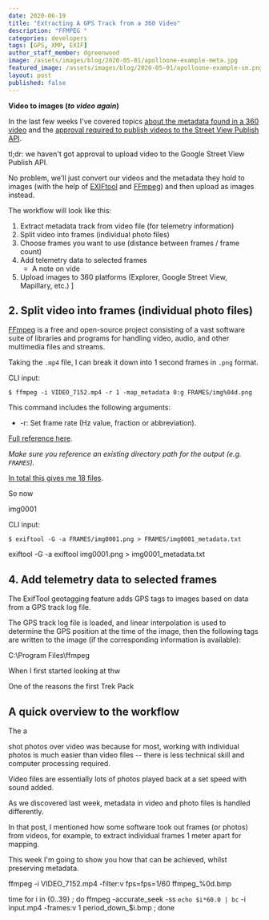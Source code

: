 ```yaml
---
date: 2020-06-19
title: "Extracting A GPS Track from a 360 Video"
description: "FFMPEG "
categories: developers
tags: [GPS, XMP, EXIF]
author_staff_member: dgreenwood
image: /assets/images/blog/2020-05-01/apolloone-example-meta.jpg
featured_image: /assets/images/blog/2020-05-01/apolloone-example-sm.png
layout: post
published: false
---
```


**Video to images (_to video again_)**

In the last few weeks I've covered topics [about the metadata found in a 360 video](/blog/2020/metadata-exif-xmp-360-video-files) and the [approval required to publish videos to the Street View Publish API](/blog/2020/street-view-publish-api-quick-start-guide).

tl;dr: we haven't got approval to upload video to the Google Street View Publish API.

No problem, we'll just convert our videos and the metadata they hold to images (with the help of [EXIFtool](https://exiftool.org/) and [FFmpeg](https://ffmpeg.org/)) and then upload as images instead.

The workflow will look like this:

1. Extract metadata track from video file (for telemetry information)
2. Split video into frames (individual photo files)
3. Choose frames you want to use (distance between frames / frame count)
4. Add telemetry data to selected frames
	- A note on vide
5. Upload images to 360 platforms (Explorer, Google Street View, Mapillary, etc.)
]




## 2. Split video into frames (individual photo files)

[FFmpeg](https://ffmpeg.org/) is a free and open-source project consisting of a vast software suite of libraries and programs for handling video, audio, and other multimedia files and streams.

Taking the `.mp4` file, I can break it down into 1 second frames in `.png` format.

CLI input:

```
$ ffmpeg -i VIDEO_7152.mp4 -r 1 -map_metadata 0:g FRAMES/img%04d.png
```

This command includes the following arguments:

* -r: Set frame rate (Hz value, fraction or abbreviation).

[Full reference here](https://www.ffmpeg.org/ffmpeg.html).

_Make sure you reference an existing directory path for the output (e.g. `FRAMES`)._

[In total this gives me 18 files](https://drive.google.com/drive/u/1/folders/1hPCYAluasG58moLQsFPo-On5IA6guRS9).

So now 


img0001

CLI input: 

```
$ exiftool -G -a FRAMES/img0001.png > FRAMES/img0001_metadata.txt
```


exiftool -G -a exiftool img0001.png > img0001_metadata.txt


## 4. Add telemetry data to selected frames

The ExifTool geotagging feature adds GPS tags to images based on data from a GPS track log file.

The GPS track log file is loaded, and linear interpolation is used to determine the GPS position at the time of the image, then the following tags are written to the image (if the corresponding information is available):



C:\Program Files\ffmpeg


When I first started looking at thw 

One of the reasons the first Trek Pack 

## A quick overview to the workflow

The a





shot photos over video was because for most, working with individual photos is much easier than video files -- there is less technical skill and computer processing required.

Video files are essentially lots of photos played back at a set speed with sound added.

As we discovered last week, metadata in video and photo files is handled differently.

In that post, I mentioned how some software took out frames (or photos) from videos, for example, to extract individual frames 1 meter apart for mapping.

This week I'm going to show you how that can be achieved, whilst preserving metadata.




ffmpeg -i VIDEO_7152.mp4 -filter:v fps=fps=1/60 ffmpeg_%0d.bmp


time for i in {0..39} ; do ffmpeg -accurate_seek -ss `echo $i*60.0 | bc` -i input.mp4   -frames:v 1 period_down_$i.bmp ; done